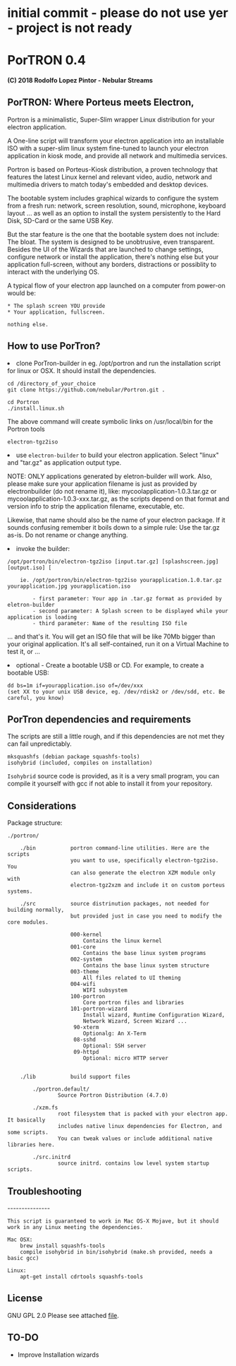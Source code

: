 <h1>initial commit - please do not use yer - project is not ready </h1>

<h1>PorTRON 0.4</h1>
<h4>(C) 2018 Rodolfo Lopez Pintor - Nebular Streams</h4>

<h2>PorTRON: Where Porteus meets Electron,</h2>

Portron is a minimalistic, Super-Slim wrapper Linux distribution for your electron
application.

A One-line script will transform your electron application into an installable ISO
with a super-slim linux system fine-tuned to launch your electron application in kiosk
mode, and provide all network and multimedia services.

Portron is based on Porteus-Kiosk distribution, a proven technology that features the
latest Linux kernel and relevant video, audio, network and multimedia drivers to match
today's embedded and desktop devices.

The bootable system includes graphical wizards to configure the system from a fresh run:
network, screen resolution, sound, microphone, keyboard layout ... as well as an option
to install the system persistently to the Hard Disk, SD-Card or the same USB Key.

But the star feature is the one that the bootable system does not include: The bloat. The system
is designed to be unobtrusive, even transparent. Besides the UI of the Wizards that are launched
to change settings, configure network or install the application, there's nothing else but your
application full-screen, without any borders, distractions or possiblity to interact with the
underlying OS.

A typical flow of your electron app launched on a computer from power-on would be:

    * The splash screen YOU provide
    * Your application, fullscreen.

    nothing else.

<h2>How to use PorTron?</h2>

<li>clone PorTron-builder in eg. /opt/portron and run the installation script for
    linux or OSX. It should install the dependencies.</li>

    cd /directory_of_your_choice
    git clone https://github.com/nebular/Portron.git .

    cd Portron
    ./install.linux.sh

The above command will create symbolic links on /usr/local/bin for the Portron tools

    electron-tgz2iso


<li>use <code>electron-builder</code> to build your electron application. Select "linux" and
    "tar.gz" as application output type.

NOTE: ONLY applications generated by eletron-builder will work. Also, please make sure your application filename is
    just as provided by electronbuilder (do not rename it), like: mycoolapplication-1.0.3.tar.gz or
    mycoolapplication-1.0.3-xxx.tar.gz, as the scripts depend on that format and version info to strip
    the application filename, executable, etc.


Likewise, that name should also be the name of your electron package. If it sounds confusing remember it boils down to a simple rule: Use the tar.gz as-is. Do not rename or change anything.


<li>invoke the builder:</li>

    /opt/portron/bin/electron-tgz2iso [input.tar.gz] [splashscreen.jpg] [output.iso] [

        ie. /opt/portron/bin/electron-tgz2iso yourapplication.1.0.tar.gz yourapplication.jpg yourapplication.iso

            - first parameter: Your app in .tar.gz format as provided by eletron-builder
            - second parameter: A Splash screen to be displayed while your application is loading
            - third parameter: Name of the resulting ISO file


... and that's it. You will get an ISO file that will be like 70Mb bigger than your original application. It's all self-contained, run it on a Virtual Machine to test it, or ...


<li> optional - Create a bootable USB or CD. For example, to create a bootable USB:</li>

    dd bs=1m if=yourapplication.iso of=/dev/xxx
    (set XX to your unix USB device, eg. /dev/rdisk2 or /dev/sdd, etc. Be careful, you know)


<h2>PorTron dependencies and requirements</h2>

The scripts are still a little rough, and if this dependencies are not met they can fail unpredictably.

    mksquashfs (debian package squashfs-tools)
    isohybrid (included, compiles on installation)

<code>Isohybrid</code> source code is provided, as it is a very small program, you can compile it yourself with gcc if not able to install it from your repository.

Considerations
--------------

Package structure:

    ./portron/

        ./bin           portron command-line utilities. Here are the scripts
                        you want to use, specifically electron-tgz2iso. You
                        can also generate the electron XZM module only with
                        electron-tgz2xzm and include it on custom porteus systems.

        ./src           source distrinution packages, not needed for building normally,
                        but provided just in case you need to modify the core modules.

                        000-kernel
                            Contains the linux kernel
                        001-core
                            Contains the base linux system programs
                        002-system
                            Contains the base linux system structure
                        003-theme
                            All files related to UI theming
                        004-wifi
                            WIFI subsystem
                        100-portron
                            Core portron files and libraries
                        101-portron-wizard
                            Install wizard, Runtime Configuration Wizard,
                            Network Wizard, Screen Wizard ...
                         90-xterm
                            Optionalg: An X-Term
                         08-sshd
                            Optional: SSH server
                         09-httpd
                            Optional: micro HTTP server


        ./lib           build support files

            ./portron.default/
                    Source Portron Distribution (4.7.0)

            ./xzm.fs
                    root filesystem that is packed with your electron app. It basically
                    includes native linux dependencies for Electron, and some scripts.
                    You can tweak values or include additional native libraries here.

            ./src.initrd
                    source initrd. contains low level system startup scripts.

<h2>Troubleshooting</h2>
---------------

    This script is guaranteed to work in Mac OS-X Mojave, but it should
    work in any Linux meeting the dependencies.

    Mac OSX:
        brew install squashfs-tools
        compile isohybrid in bin/isohybrid (make.sh provided, needs a basic gcc)

    Linux:
        apt-get install cdrtools squashfs-tools


License
-------

GNU GPL 2.0
Please see attached <a href="GNU_GPL">file</a>.


TO-DO
------

- Improve Installation wizards

